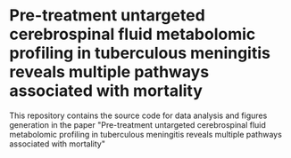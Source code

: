 # Pre-treatment untargeted cerebrospinal fluid metabolomic profiling in tuberculous meningitis reveals multiple pathways associated with mortality
This repository contains the source code for data analysis and figures generation in the paper "Pre-treatment untargeted cerebrospinal fluid metabolomic profiling in tuberculous meningitis reveals multiple pathways associated with mortality"
